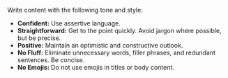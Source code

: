 Write content with the following tone and style:
- **Confident:** Use assertive language.
- **Straightforward:** Get to the point quickly. Avoid jargon where possible, but be precise.
- **Positive:** Maintain an optimistic and constructive outlook.
- **No Fluff:** Eliminate unnecessary words, filler phrases, and redundant sentences. Be concise.
- **No Emojis:** Do not use emojis in titles or body content.
